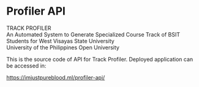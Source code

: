 # Profiler API

TRACK PROFILER
<br>
An Automated System to Generate Specialized Course Track of BSIT Students for West Visayas State University
<br>
University of the Philippines Open University
<br>

This is the source code of API for Track Profiler.
Deployed application can be accessed in:

https://imjustpureblood.ml/profiler-api/





